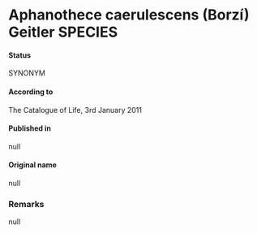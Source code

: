 # Aphanothece caerulescens (Borzí) Geitler SPECIES

#### Status
SYNONYM

#### According to
The Catalogue of Life, 3rd January 2011

#### Published in
null

#### Original name
null

### Remarks
null